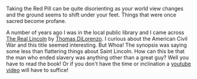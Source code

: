 Taking the Red Pill can be quite disorienting as your world view changes and the
ground seems to shift under your feet.  Things that were once sacred become
profane.

A number of years ago I was in the local public library and I came
across [The Real Lincoln](http://store.mises.org/Real-Lincoln-The-P172.aspx) by
[Thomas DiLorenzo](https://mises.org/profile/thomas-j-dilorenzo).  I curious
about the American Civil War and this title seemed interesting.  But Whoa!  The
synopsis was saying some less than flattering things about Saint Lincoln.  How
can this be that the man who ended slavery was anything other than a great guy?
Well you have to read the book!  Or if you don't have the time or inclination a
[youtube video](https://www.youtube.com/watch?v=nbFty9nZUac) will have to
suffice!

